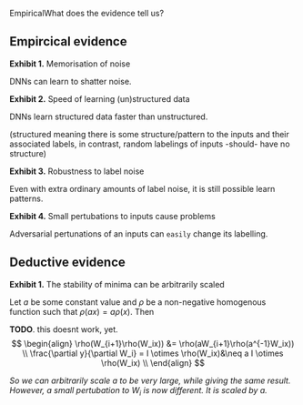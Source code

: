EmpiricalWhat does the evidence tell us?

## Empircical evidence

__Exhibit 1.__ Memorisation of noise

DNNs can learn to shatter noise.

__Exhibit 2.__ Speed of learning (un)structured data

DNNs learn structured data faster than unstructured.

(structured meaning there is some structure/pattern to the inputs and their associated labels, in contrast, random labelings of inputs -should- have no structure)

__Exhibit 3.__ Robustness to label noise

Even with extra ordinary amounts of label noise, it is still possible learn patterns.

__Exhibit 4.__ Small pertubations to inputs cause problems

Adversarial pertunations of an inputs can `easily` change its labelling.

## Deductive evidence

__Exhibit 1.__ The stability of minima can be arbitrarily scaled

Let $a$ be some constant value and $\rho$ be a non-negative homogenous function such that $\rho(ax) = a\rho(x)$. Then

__TODO__. this doesnt work, yet.
$$
\begin{align}
\rho(W_{i+1}\rho(W_ix)) &= \rho(aW_{i+1}\rho(a^{-1}W_ix))  \\
\frac{\partial y}{\partial W_i} = I \otimes \rho(W_ix)&\neq a I \otimes \rho(W_ix) \\
\end{align}
$$

_So we can arbitrarily scale a to be very large, while giving the same result. However, a small pertubation to_ $W_i$ _is now different. It is scaled by a._

